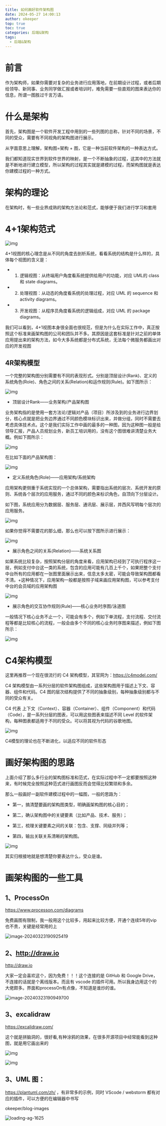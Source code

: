 ```yaml
---
title: 如何画好软件架构图
date: 2024-05-27 14:00:13
author: okeeper
top: true
toc: true
categories: 后端&架构
tags:
  - 后端&架构
---
```


# 前言

作为架构师，如果你需要对复杂的业务进行应用落地，在前期设计过程，或者后期给领导、新同事、业务同学做汇报或者培训时，难免需要一些直观的图来表达你的信息，所谓一图胜过千言万语。

# 什么是架构

首先，架构图是一个软件开发工程中用到的一些列图的总称，针对不同的场景，不同的受众，需要有不同视角的架构图进行展示。

从字面意思上理解，架构图=架构 + 图，它是一种当前软件架构的一种表达方式。

我们都知道现实世界到软件世界的映射，是一个不断抽象的过程，这其中的方法就是不断地进行建立模型，所以架构的过程其实就是建模的过程，而架构图就是表达你建模过程的一种方式。

# 架构的理论

在架构时，有一些业界成熟的架构方法论和范式，能够便于我们进行学习和套用

# 4+1架构范式

![img](https://okeeper-blog-images.oss-cn-hangzhou.aliyuncs.com/images/v2-e830c60fc6baa069facff2e9e62ea3ae_720w.webp)

4+1视图的核心理念是从不同的角度去剖析系统，看看系统的结构是什么样的，具体每个视图的含义是：

- 1. 逻辑视图：从终端用户角度看系统提供给用户的功能，对应 UML的 class 和 state diagrams。
- 2. 处理视图：从动态的角度看系统的处理过程，对应 UML 的 sequence 和 activity diagrams。
- 3. 开发视图：从程序员角度看系统的逻辑组成，对应 UML 的 package diagrams。

我们可以看到，4+1视图本身很全面也很规范，但是为什么在实际工作中，真正按照这个标准来画架构图的公司和团队并不多。其原因是这套标准是针对之前的单体应用提出来的架构方法，如今大多系统都是分布式系统，无法每个微服务都画出对应的开发视图

## 4R架构模型

一个完整的架构图分别需要有不同的表现形式。分别是顶层设计(Rank)、定义的系统角色(Role)、角色之间的关系(Relation)和运作规则(Rule)。如下图所示：

![img](https://okeeper-blog-images.oss-cn-hangzhou.aliyuncs.com/images/efc20e3906d31b82cd36b1bd60a5f6d4.png)

- 顶层设计Rank——业务架构/产品架构图

业务架构指的是使用一套方法论/逻辑对产品（项目）所涉及到的业务进行边界划分，核心点就是把业务边界通过不同颜色模块标识出来，并做分组，同时不需要去考虑具体技术点。这个是我们实际工作中画的最多的一种图，因为这种图一般是给领导汇报，产品人员规划业务，新员工培训用的，没有这个图很难讲清楚业务大概。例如下图所示：

![img](https://okeeper-blog-images.oss-cn-hangzhou.aliyuncs.com/images/v2-056928b23841cb0fc5987c574c4fa7a0_720w.webp)

在比如下面的产品架构图：

![img](https://okeeper-blog-images.oss-cn-hangzhou.aliyuncs.com/images/v2-5b9c8ba892b39f6baa5c7a1ea57f5f83_r.jpg)

- 定义系统角色(Role)——应用架构/系统架构

应用架构更侧重于系统实现的一个总体架构，需要指出系统的层次、系统开发的原则、系统各个层次的应用服务，通过不同的颜色来标识角色，自顶向下分层设计。

如下图，系统应用分为数据层、服务层、通讯层、展示层，并西风写明每个层次的应用服务。

![img](https://okeeper-blog-images.oss-cn-hangzhou.aliyuncs.com/images/aca89fe2d9847328a558fa9708381c38.png)

如果你觉得不需要花的那么细，那么也可以按下图所示进行展示：

![img](https://okeeper-blog-images.oss-cn-hangzhou.aliyuncs.com/images/5b48da8ec860129f8bed202a0f237195.png)

- 展示角色之间的关系(Relation)——系统关系图

如果系统比较复杂，按照架构分层的角度来看，应用架构已经到了可执行程序这一层，例如支付中台这一类的系统，包含的应用可能有几百上千个，如果把整个支付中台所有的应用都在一张图里面展示出来，信息太多太密，可能会导致架构图都看不清。+这种情况下，应用架构一般都是按照子域来画应用架构图，可以参考支付中台的会员域的应用架构图

![img](https://okeeper-blog-images.oss-cn-hangzhou.aliyuncs.com/images/v2-428f6cce9e675e0bb80547d60575fa3f_720w.webp)

- 展示角色的交互协作规则(Rule)——核心业务时序图/泳道图

一般情况下核心业务不止一个，可能会有多个，例如下单流程，支付流程、交付流程等都是比较核心的流程，一般会由多个不同的核心业务时序图来描述，例如下图所示：

![img](https://okeeper-blog-images.oss-cn-hangzhou.aliyuncs.com/images/v2-c52535e2da10d566a9f9b20cbd9299b8_720w.webp)

# C4架构模型

这里再推荐一个现在很流行的 C4 架构模型，其官网为：https://c4model.com/

C4 架构模型由一系列分层的软件架构图组成，这些架构图用于描述上下文、容器、组件和代码。C4 图的层次结构提供了不同的抽象级别，每种抽象级别都与不同的受众有关。

C4 代表 上下文（Context）、容器（Container）、组件（Component）和代码（Code），是一系列分层的图表，可以用这些图表来描述不同 Level 的软件架构，每种图表都适用于不同的受众。可以将其视为代码的谷歌地图。

![img](https://okeeper-blog-images.oss-cn-hangzhou.aliyuncs.com/images/ebc5d5e54bb1e3b40e864812a7ebd4b9.png)

C4模型的理论也在不断进化，以适应不同的软件形态

# 画好架构图的思路

上面介绍了那么多行业的架构图标准和范式，在实际过程中不一定都要按照这种来，有时候完全按照这种范式进行画图反而会觉得比较繁琐和多余。

那么一般画好一副软件建模过程中的一幅图，一般的思路为：

- 第一，搞清楚要画的架构图类型，明确画架构图的核心目的；

- 第二，确认架构图中的关键要素（比如产品、技术、服务）；

- 第三，梳理关键要素之间的关联：包含、支撑、同级并列等；

- 第四，输出关联关系清晰的架构图。

![img](https://okeeper-blog-images.oss-cn-hangzhou.aliyuncs.com/images/v2-25fa97abf2e16cf2ed70df985e7d8815_720w.webp)

其实归根接地就是想清楚你要表达什么，受众是谁。

# 画架构图的一些工具

## 1、ProcessOn

https://www.processon.com/diagrams

免费画图有限制，我一般用这个比较多，用起来比较方便，开通个连续5年的vip也不贵，关键是经常用的上

![image-20240323190925419](https://okeeper-blog-images.oss-cn-hangzhou.aliyuncs.com/images/image-20240323190925419.png)

## 2、http://draw.io

http://draw.io

大家一定会喜欢这个，因为免费！！！这个连接的是 GitHub 和 Google Drive，不连接的话就是个离线版本。而且有 vscode 的插件可用。所以我身边用这个的大佬颇多。界面和processOn有点像，不知道是谁炒的谁。

![image-20240323190949700](https://okeeper-blog-images.oss-cn-hangzhou.aliyuncs.com/images/image-20240323190949700.png)

## 3、excalidraw

https://excalidraw.com/

这个就是拼脑洞的，很好看,有种涂鸦的效果，在很多开源项目中经常能看到这种图，就是用它画出来的

![img](https://okeeper-blog-images.oss-cn-hangzhou.aliyuncs.com/images/va5u5frapi3mrh30q09l.png)

![img](https://okeeper-blog-images.oss-cn-hangzhou.aliyuncs.com/images/v3dg5xgd6ybygwevuzas.png)

## 3、UML 图：

https://plantuml.com/zh/  ，有非常多的示例，同时 VScode / webstorm 都有对应的插件，可以方便的在编辑器中书写

okeeper/blog-images

![loading-ag-1625]()
